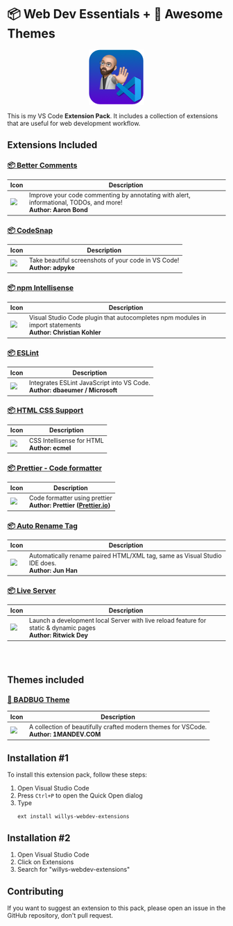 # 📦 Web Dev Essentials + 🎨 Awesome Themes

<p align="center">
<img src="assets/logo.png"/><br>
</p>

This is my VS Code **Extension Pack**. It includes a collection of extensions that are useful for web development workflow.

## Extensions Included

### [📦 Better Comments](https://marketplace.visualstudio.com/items?itemName=aaron-bond.better-comments)<br>

| Icon                                                                                                                                                                          | Description                                                                                                          |
| ----------------------------------------------------------------------------------------------------------------------------------------------------------------------------- | -------------------------------------------------------------------------------------------------------------------- |
| <img src="https://aaron-bond.gallerycdn.vsassets.io/extensions/aaron-bond/better-comments/3.0.2/1659144495902/Microsoft.VisualStudio.Services.Icons.Default" width="100px"  > | Improve your code commenting by annotating with alert, informational, TODOs, and more! <br> <b>Author: Aaron Bond<b> |

### [📦 CodeSnap](https://marketplace.visualstudio.com/items?itemName=aaron-bond.better-comments)<br>

| Icon                                                                                                                                                           | Description                                                                   |
| -------------------------------------------------------------------------------------------------------------------------------------------------------------- | ----------------------------------------------------------------------------- |
| <img src="https://adpyke.gallerycdn.vsassets.io/extensions/adpyke/codesnap/1.3.4/1625238962906/Microsoft.VisualStudio.Services.Icons.Default" width="100px"  > | Take beautiful screenshots of your code in VS Code! <br> <b>Author: adpyke<b> |

### [📦 npm Intellisense](https://marketplace.visualstudio.com/items?itemName=christian-kohler.npm-intellisense)<br>

| Icon                                                                                                                                                                                       | Description                                                                                                       |
| ------------------------------------------------------------------------------------------------------------------------------------------------------------------------------------------ | ----------------------------------------------------------------------------------------------------------------- |
| <img src="https://christian-kohler.gallerycdn.vsassets.io/extensions/christian-kohler/npm-intellisense/1.4.4/1671487986629/Microsoft.VisualStudio.Services.Icons.Default" width="100px"  > | Visual Studio Code plugin that autocompletes npm modules in import statements <br> <b>Author: Christian Kohler<b> |

### [📦 ESLint](https://marketplace.visualstudio.com/items?itemName=dbaeumer.vscode-eslint)<br>

| Icon                                                                                                                                                                    | Description                                                                        |
| ----------------------------------------------------------------------------------------------------------------------------------------------------------------------- | ---------------------------------------------------------------------------------- |
| <img src="https://dbaeumer.gallerycdn.vsassets.io/extensions/dbaeumer/vscode-eslint/2.4.2/1687441427519/Microsoft.VisualStudio.Services.Icons.Default" width="100px"  > | Integrates ESLint JavaScript into VS Code. <br> <b>Author: dbaeumer / Microsoft<b> |

### [📦 HTML CSS Support](https://marketplace.visualstudio.com/items?itemName=ecmel.vscode-html-css)<br>

| Icon                                                                                                                                                                 | Description                                        |
| -------------------------------------------------------------------------------------------------------------------------------------------------------------------- | -------------------------------------------------- |
| <img src="https://ecmel.gallerycdn.vsassets.io/extensions/ecmel/vscode-html-css/1.13.1/1659218422410/Microsoft.VisualStudio.Services.Icons.Default" width="100px"  > | CSS Intellisense for HTML <br> <b>Author: ecmel<b> |

### [📦 Prettier - Code formatter](https://marketplace.visualstudio.com/items?itemName=esbenp.prettier-vscode)<br>

| Icon                                                                                                                                                                   | Description                                                                                     |
| ---------------------------------------------------------------------------------------------------------------------------------------------------------------------- | ----------------------------------------------------------------------------------------------- |
| <img src="https://esbenp.gallerycdn.vsassets.io/extensions/esbenp/prettier-vscode/9.19.0/1688136182631/Microsoft.VisualStudio.Services.Icons.Default" width="100px"  > | Code formatter using prettier <br> <b>Author: Prettier ([Prettier.io](https://prettier.io/))<b> |

### [📦 Auto Rename Tag](https://marketplace.visualstudio.com/items?itemName=formulahendry.auto-rename-tag)<br>

| Icon                                                                                                                                                                                 | Description                                                                                          |
| ------------------------------------------------------------------------------------------------------------------------------------------------------------------------------------ | ---------------------------------------------------------------------------------------------------- |
| <img src="https://formulahendry.gallerycdn.vsassets.io/extensions/formulahendry/auto-rename-tag/0.1.10/1644319230173/Microsoft.VisualStudio.Services.Icons.Default" width="100px"  > | Automatically rename paired HTML/XML tag, same as Visual Studio IDE does. <br> <b>Author: Jun Han<b> |

### [📦 Live Server](https://marketplace.visualstudio.com/items?itemName=ritwickdey.LiveServer)<br>

| Icon                                                                                                                                                                     | Description                                                                                                          |
| ------------------------------------------------------------------------------------------------------------------------------------------------------------------------ | -------------------------------------------------------------------------------------------------------------------- |
| <img src="https://ritwickdey.gallerycdn.vsassets.io/extensions/ritwickdey/liveserver/5.7.9/1661914858952/Microsoft.VisualStudio.Services.Icons.Default" width="100px"  > | Launch a development local Server with live reload feature for static & dynamic pages <br> <b>Author: Ritwick Dey<b> |

<br>
<br>

[//]: # "This may be the most platform independent comment"

## Themes included

### [🎨 BADBUG Theme](https://marketplace.visualstudio.com/items?itemName=1mandev.badbug&utm_source=VSCode.pro&utm_campaign=AhmadAwais)<br>

| Icon                                                                                                                                                         | Description                                                                                   |
| ------------------------------------------------------------------------------------------------------------------------------------------------------------ | --------------------------------------------------------------------------------------------- |
| <img src="https://1mandev.gallerycdn.vsassets.io/extensions/1mandev/badbug/3.0.3/1604585859613/Microsoft.VisualStudio.Services.Icons.Default" width="100px"> | A collection of beautifully crafted modern themes for VSCode. <br> <b>Author: 1MANDEV.COM</b> |

## Installation #1

To install this extension pack, follow these steps:

1. Open Visual Studio Code
2. Press `Ctrl+P` to open the Quick Open dialog
3. Type <br>
   ```
   ext install willys-webdev-extensions
   ```

## Installation #2

1. Open Visual Studio Code
2. Click on Extensions
3. Search for "willys-webdev-extensions"

## Contributing

If you want to suggest an extension to this pack, please open an issue in the GitHub repository, don't pull request.

